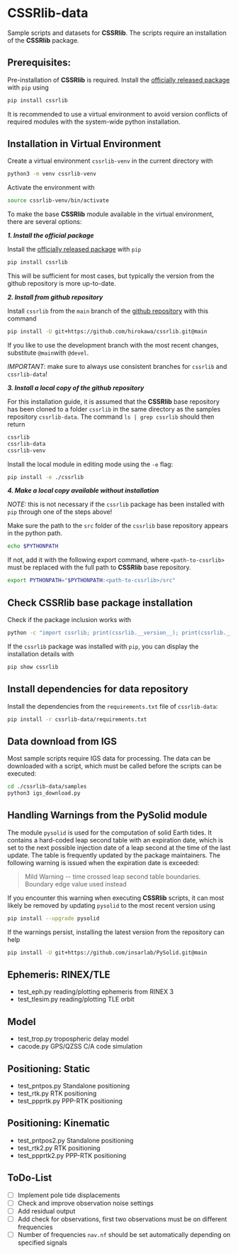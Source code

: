 # CSSRlib-data

Sample scripts and datasets for **CSSRlib**. The scripts require an installation of the **CSSRlib** package.

## Prerequisites:

Pre-installation of **CSSRlib** is required. Install the [officially released package](https://pypi.org/project/cssrlib/) with `pip` using

```bash
pip install cssrlib
```

It is recommended to use a virtual environment to avoid version conflicts of required modules with the system-wide python installation.

## Installation in Virtual Environment

Create a virtual environment `cssrlib-venv` in the current directory with

```bash
python3 -m venv cssrlib-venv

```
Activate the environment with

```bash
source cssrlib-venv/bin/activate
```

To make the base **CSSRlib** module available in the virtual environment, there are several options:

***1. Install the official package***

Install the [officially released package](https://pypi.org/project/cssrlib/) with `pip`

```bash
pip install cssrlib
```

This will be sufficient for most cases, but typically the version from the github repository is more up-to-date.

***2. Install from github repository***

Install `cssrlib` from the `main` branch of the [github repository](https://github.com/hirokawa/cssrlib.git) with this command

```bash
pip install -U git+https://github.com/hirokawa/cssrlib.git@main
```

If you like to use the development branch with the most recent changes, substitute `@main`with `@devel`.

*IMPORTANT*: make sure to always use consistent branches for `cssrlib` and `cssrlib-data`!

***3. Install a local copy of the github repository***

For this installation guide, it is assumed that the **CSSRlib** base repository has been cloned to a folder `cssrlib` in the same directory as the samples repository `cssrlib-data`.  The command `ls | grep cssrlib` should then return

```bash
cssrlib
cssrlib-data
cssrlib-venv
```

Install the local module in editing mode using the `-e` flag:

```bash
pip install -e ./cssrlib
```

***4. Make a local copy available without installation***

*NOTE:* this is not necessary if the `cssrlib` package has been installed with `pip` through one of the steps above!

Make sure the path to the `src` folder of the `cssrlib` base repository appears in the python path.

```bash
echo $PYTHONPATH
```

If not, add it with the following export command, where `<path-to-cssrlib>` must be replaced with the full path to **CSSRlib** base repository.

```bash
export PYTHONPATH="$PYTHONPATH:<path-to-cssrlib>/src"
```

## Check **CSSRlib** base package installation

Check if the package inclusion works with

```bash
python -c "import cssrlib; print(cssrlib.__version__); print(cssrlib.__file__)"
```

If the `cssrlib` package was installed with `pip`, you can display the installation details with

```bash
pip show cssrlib
```

## Install dependencies for data repository

Install the dependencies from the `requirements.txt` file of `cssrlib-data`:

```bash
pip install -r cssrlib-data/requirements.txt
```

## Data download from IGS

Most sample scripts require IGS data for processing. The data can be downloaded with a script, which must be called before the scripts can be executed:

```bash
cd ./cssrlib-data/samples
python3 igs_download.py
```

## Handling Warnings from the PySolid module

The module `pysolid` is used for the computation of solid Earth tides. It contains a hard-coded leap second table with an expiration date, which is set to the next possible injection date of a leap second at the time of the last update. The table is frequently updated by the package maintainers. The following warning is issued when the expiration date is exceeded:

> Mild Warning -- time crossed leap second table boundaries.  Boundary edge value used instead

If you encounter this warning when executing **CSSRlib** scripts, it can most likely be removed by updating `pysolid` to the most recent version using

```bash
pip install --upgrade pysolid
```

If the warnings persist, installing the latest version from the repository can help

```bash
pip install -U git+https://github.com/insarlab/PySolid.git@main
```

## Ephemeris: RINEX/TLE

- test_eph.py reading/plotting ephemeris from RINEX 3
- test_tlesim.py reading/plotting TLE orbit

## Model

- test_trop.py tropospheric delay model
- cacode.py GPS/QZSS C/A code simulation

## Positioning: Static

- test_pntpos.py Standalone positioning
- test_rtk.py RTK positioning
- test_ppprtk.py PPP-RTK positioning

## Positioning: Kinematic

- test_pntpos2.py Standalone positioning
- test_rtk2.py RTK positioning
- test_ppprtk2.py PPP-RTK positioning

## ToDo-List

- [ ] Implement pole tide displacements
- [ ] Check and improve observation noise settings
- [ ] Add residual output
- [ ] Add check for observations, first two observations must be on different frequencies
- [ ] Number of frequencies `nav.nf` should be set automatically depending on specified signals
